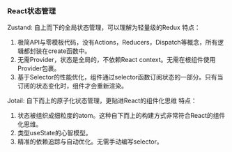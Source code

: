 ### React状态管理

Zustand: 
自上而下的全局状态管理，可以理解为轻量级的Redux
特点：
1. 极简API与零模板代码，没有Actions，Reducers，Dispatch等概念，所有逻辑都封装在create函数中。
2. 无需Provider，状态是全局的，不依赖React context。无需在根组件使用Provider包裹。
3. 基于Selector的性能优化，组件通过selector函数订阅状态的一部分。只有当订阅的状态变化时，组件才会重新渲染。

Jotail:
自下而上的原子化状态管理，更贴进React的组件化思维
特点：
1. 状态被组织成细粒度的atom。这种自下而上的构建方式非常符合React的组件化思维。
2. 类型useState的心智模型。
3. 精准的依赖追踪与自动优化。无需手动编写selector。
